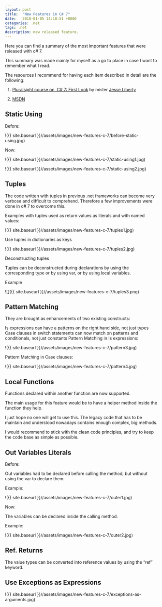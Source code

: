 ```yaml
---
layout: post
title:  "New Features in C# 7"
date:   2018-01-05 14:10:51 +0800
categories: .net
tags: .net
description: new released feature.
---
```

Here you can find a summary of the most important features that were released with c# 7.

This summary was made mainly for myself as a go to place in case I want to remember what I read.

The resources I recommend for having each item described in detail are the following:

   1. [Pluralsight course on  C# 7: First Look][Pluralsight-Csharp-7] by mister [Jesse Liberty][Jesse-Liberty] 

   2. [MSDN][MSDN]



## Static Using

Before:

  !({{ site.baseurl }}//assets/images/new-features-c-7/before-static-using.jpg)


Now:

  !({{ site.baseurl }}//assets/images/new-features-c-7/static-using1.jpg)

  !({{ site.baseurl }}//assets/images/new-features-c-7/static-using2.jpg)


## Tuples

The code written with tuples in previous .net frameworks can become very verbose and difficult to comprehend.  Therefore a few improvements were done in c# 7 to overcome this.


Examples with tuples used as return values as literals and with named values:

  !({{ site.baseurl }}//assets/images/new-features-c-7/tuples1.jpg)


Use tuples in dictionaries as keys

  !({{ site.baseurl }}//assets/images/new-features-c-7/tuples2.jpg)

Deconstructing tuples

Tuples can be deconstructed during declarations by using the corresponding type or by using var, or by using local variables.

  Example

  ![]({{ site.baseurl }}//assets/images/new-features-c-7/tuples3.png)


## Pattern Matching

They are brought as enhancements of two existing constructs:

Is expressions can have a patterns on the right hand side, not just types
Case clauses in switch statements can now match on patterns and conditionals, not just constants
Pattern Matching in Is expressions:

   !({{ site.baseurl }}//assets/images/new-features-c-7/pattern3.jpg)

Pattern Matching in Case clauses:

   !({{ site.baseurl }}//assets/images/new-features-c-7/pattern4.jpg)

 
 

## Local Functions

Functions declared within another function are now supported.

The main usage for this feature would be to have a helper method inside the function they help.

I just hope no one will get to use this. The legacy code that has to be maintain and understood nowadays contains enough complex, big methods.

I would recommend to stick with the clean code principles, and try to keep the code base as simple as possible.


## Out Variables Literals

Before:

Out variables had to be declared before calling the method, but without using the var to declare them.

  Example:

   !({{ site.baseurl }}//assets/images/new-features-c-7/outer1.jpg)


Now:

The variables can be declared inside the calling method.

  Example:

  !({{ site.baseurl }}//assets/images/new-features-c-7/outer2.jpg)



## Ref. Returns

The value types can be converted into reference values by using the “ref” keyword.


## Use Exceptions as Expressions

  !({{ site.baseurl }}//assets/images/new-features-c-7/exceptions-as-arguments.jpg)

 

[Pluralsight-Csharp-7]: https://www.pluralsight.com/courses/csharp-7-first-look 
[Jesse-Liberty]: https://app.pluralsight.com/profile/author/jesse-liberty 
[MSDN]: https://docs.microsoft.com/en-us/dotnet/csharp/whats-new/csharp-7
